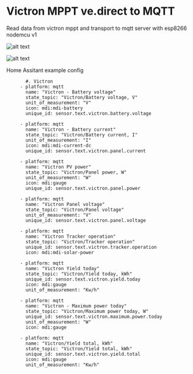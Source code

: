 # Victron MPPT ve.direct to MQTT

Read data from victron mppt and transport to mqtt server with esp8266 nodemcu v1


![alt text](https://github.com/KinDR007/Victron-MPPT-ve.direct-to-MQTT/blob/master/HA.png?raw=true)


![alt text](https://github.com/KinDR007/Victron-MPPT-ve.direct-to-MQTT/blob/master/MQTTExplorerVitronToMQTT.png?raw=true)

Home Assitant example config

```
       #. Victron
     - platform: mqtt
       name: "Victron - Battery voltage"
       state_topic: "Victron/Battery voltage, V"
       unit_of_measurement: "V"
       icon: mdi:mdi-battery
       unique_id: sensor.text.victron.battery.voltage
       
     - platform: mqtt
       name: "Victron - Battery current"
       state_topic: "Victron/Battery current, I"
       unit_of_measurement: "I"
       icon: mdi:mdi-current-dc
       unique_id: sensor.text.victron.panel.current
       
     - platform: mqtt
       name: "Victron PV power"
       state_topic: "Victron/Panel power, W"
       unit_of_measurement: "W"
       icon: mdi:gauge
       unique_id: sensor.text.victron.panel.power
       
     - platform: mqtt
       name: "Victron Panel voltage"
       state_topic: "Victron/Panel voltage"
       unit_of_measurement: "V"  
       unique_id: sensor.text.victron.panel.voltage
       
     - platform: mqtt
       name: "Victron Tracker operation"
       state_topic: "Victron/Tracker operation"
       unique_id: sensor.text.victron.tracker.operation
       icon: mdi:mdi-solar-power

     - platform: mqtt
       name: "Victron Yield today"
       state_topic: "Victron/Yield today, kWh"
       unique_id: sensor.text.victron.yield.today
       icon: mdi:gauge  
       unit_of_measurement: "Kw/h"
       
     - platform: mqtt
       name: "Victron - Maximum power today"
       state_topic: "Victron/Maximum power today, W"
       unique_id: sensor.text.victron.maximum.power.today
       unit_of_measurement: "W"
       icon: mdi:gauge       
       
     - platform: mqtt
       name: "Victron/Yield total, kWh"
       state_topic: "Victron/Yield total, kWh"
       unique_id: sensor.text.victron.yield.total
       icon: mdi:gauge  
       unit_of_measurement: "Kw/h"
```
